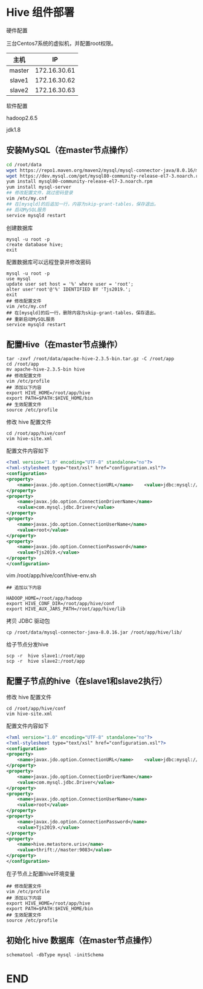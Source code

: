 # Hive 组件部署

硬件配置

三台Centos7系统的虚拟机，并配置root权限。

|  主机  |      IP      |
| :----: | :----------: |
| master | 172.16.30.61 |
| slave1 | 172.16.30.62 |
| slave2 | 172.16.30.63 |

软件配置

hadoop2.6.5

jdk1.8





## 安装MySQL（在master节点操作）

```bash
cd /root/data
wget https://repo1.maven.org/maven2/mysql/mysql-connector-java/8.0.16/mysql-connector-java-8.0.16.jar
wget https://dev.mysql.com/get/mysql80-community-release-el7-3.noarch.rpm
yum install mysql80-community-release-el7-3.noarch.rpm
yum install mysql-server
## 修改配置文件，跳过密码登录
vim /etc/my.cnf
## 在[mysqld]的后追加一行，内容为skip-grant-tables，保存退出。
## 启动MySQL服务
service mysqld restart
```

创建数据库

```shell
mysql -u root -p
create database hive;
exit
```



配置数据库可以远程登录并修改密码

```mysql
mysql -u root -p
use mysql
update user set host = '%' where user = 'root';
alter user'root'@'%' IDENTIFIED BY 'Tjs2019.';
exit
## 修改配置文件
vim /etc/my.cnf
## 在[mysqld]的后一行，删除内容为skip-grant-tables，保存退出。
## 重新启动MySQL服务
service mysqld restart
```





## 配置Hive（在master节点操作）

```shell
tar -zxvf /root/data/apache-hive-2.3.5-bin.tar.gz -C /root/app
cd /root/app
mv apache-hive-2.3.5-bin hive
## 修改配置文件
vim /etc/profile
## 添加以下内容
export HIVE_HOME=/root/app/hive
export PATH=$PATH:$HIVE_HOME/bin
## 生效配置文件
source /etc/profile
```

修改 hive 配置文件

```shell
cd /root/app/hive/conf
vim hive-site.xml
```

配置文件内容如下

```xml
<?xml version="1.0" encoding="UTF-8" standalone="no"?>
<?xml-stylesheet type="text/xsl" href="configuration.xsl"?>
<configuration>
<property>
    <name>javax.jdo.option.ConnectionURL</name>    <value>jdbc:mysql://localhost:3306/hive?characterEncoding=UTF-8</value> 
</property>
<property>
    <name>javax.jdo.option.ConnectionDriverName</name>
    <value>com.mysql.jdbc.Driver</value>
</property>
<property>
    <name>javax.jdo.option.ConnectionUserName</name>
    <value>root</value>
</property>
<property>
    <name>javax.jdo.option.ConnectionPassword</name>
    <value>Tjs2019.</value>
</property>
</configuration>
```

vim /root/app/hive/conf/hive-env.sh

```shell
## 追加以下内容

HADOOP_HOME=/root/app/hadoop
export HIVE_CONF_DIR=/root/app/hive/conf
export HIVE_AUX_JARS_PATH=/root/app/hive/lib
```



拷贝 JDBC 驱动包

```she
cp /root/data/mysql-connector-java-8.0.16.jar /root/app/hive/lib/
```

给子节点分发hive

```shell
scp -r  hive slave1:/root/app
scp -r  hive slave2:/root/app
```





## 配置子节点的hive（在slave1和slave2执行）

修改 hive 配置文件

```shell
cd /root/app/hive/conf
vim hive-site.xml
```

配置文件内容如下

```xml
<?xml version="1.0" encoding="UTF-8" standalone="no"?>
<?xml-stylesheet type="text/xsl" href="configuration.xsl"?>
<configuration>
<property>
    <name>javax.jdo.option.ConnectionURL</name>    <value>jdbc:mysql://master:3306/hive?characterEncoding=UTF-8</value> 
</property>
<property>
    <name>javax.jdo.option.ConnectionDriverName</name>
    <value>com.mysql.jdbc.Driver</value>
</property>
<property>
    <name>javax.jdo.option.ConnectionUserName</name>
    <value>root</value>
</property>
<property>
    <name>javax.jdo.option.ConnectionPassword</name>
    <value>Tjs2019.</value>
</property>
<property>  
    <name>hive.metastore.uris</name>  
    <value>thrift://master:9083</value>  
</property>
</configuration>
```

在子节点上配置hive环境变量

```shell
## 修改配置文件
vim /etc/profile
## 添加以下内容
export HIVE_HOME=/root/app/hive
export PATH=$PATH:$HIVE_HOME/bin
## 生效配置文件
source /etc/profile
```





## 初始化 hive 数据库（在master节点操作）

```shell
schematool -dbType mysql -initSchema
```





# END

